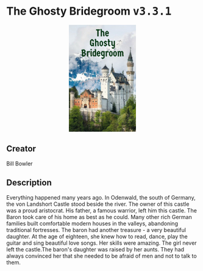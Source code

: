 
# The Ghosty Bridegroom <kbd>v3.3.1</kbd>

<center>
  <img src="./cover-1024.jpg"/>
</center>

## Creator
Bill Bowler

## Description
Everything happened many years ago. In Odenwald, the south of Germany, the von Landshort Castle stood beside the river. The owner of this castle was a proud aristocrat. His father, a famous warrior, left him this castle. The Baron took care of his home as best as he could. Many other rich German families built comfortable modern houses in the valleys, abandoning traditional fortresses. The baron had another treasure - a very beautiful daughter. At the age of eighteen, she knew how to read, dance, play the guitar and sing beautiful love songs. Her skills were amazing. The girl never left the castle.The baron's daughter was raised by her aunts. They had always convinced her that she needed to be afraid of men and not to talk to them.
